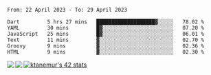 <!--START_SECTION:waka-->

```text
From: 22 April 2023 - To: 29 April 2023

Dart         5 hrs 27 mins   ███████████████████▓░░░░░   78.02 %
YAML         30 mins         █▓░░░░░░░░░░░░░░░░░░░░░░░   07.20 %
JavaScript   25 mins         █▓░░░░░░░░░░░░░░░░░░░░░░░   06.01 %
Text         11 mins         ▓░░░░░░░░░░░░░░░░░░░░░░░░   02.70 %
Groovy       9 mins          ▓░░░░░░░░░░░░░░░░░░░░░░░░   02.36 %
HTML         9 mins          ▓░░░░░░░░░░░░░░░░░░░░░░░░   02.30 %
```

<!--END_SECTION:waka-->
<a href="https://github.com/anuraghazra/github-readme-stats">
  <img align="left" src="https://github-readme-stats.vercel.app/api?username=Tanesan&count_private=true&show_icons=true" />
<img align="left" src="https://github-readme-stats.vercel.app/api/top-langs/?username=Tanesan" />
</a>

[![ktanemur's 42 stats](https://badge42.vercel.app/api/v2/cl1wslf6s002109l771rng2w8/stats?cursusId=21&coalitionId=62)](https://github.com/JaeSeoKim/badge42)
